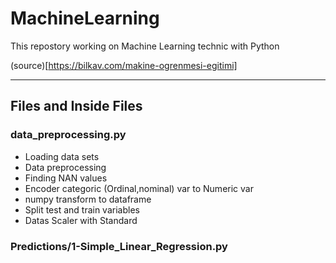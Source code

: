  # MachineLearning
 This repostory working on Machine Learning technic with Python


(source)[https://bilkav.com/makine-ogrenmesi-egitimi]

---
## Files and Inside Files

### data_preprocessing.py
- Loading data sets
- Data preprocessing
- Finding NAN values
- Encoder categoric (Ordinal,nominal) var to Numeric var
- numpy transform to dataframe
- Split test and train variables
- Datas Scaler with Standard

### Predictions/1-Simple_Linear_Regression.py





